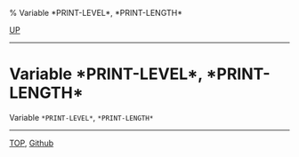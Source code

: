 % Variable \*PRINT-LEVEL\*, \*PRINT-LENGTH\*

[UP](22.4.html)  

---

# Variable **\*PRINT-LEVEL\*, \*PRINT-LENGTH\***


Variable `*PRINT-LEVEL*`, `*PRINT-LENGTH*`



---
[TOP](index.html),  [Github](https://github.com/nptcl/npt-japanese)

